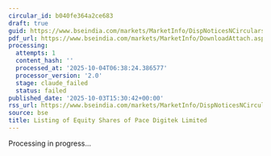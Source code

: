 ```yaml
---
circular_id: b040fe364a2ce683
draft: true
guid: https://www.bseindia.com/markets/MarketInfo/DispNoticesNCirculars.aspx?Noticeid={72066170-FC18-427D-B7DF-50AA3DFBC60B}&noticeno=20251003-60&dt=10/03/2025&icount=60&totcount=73&flag=0
pdf_url: https://www.bseindia.com/markets/MarketInfo/DownloadAttach.aspx?id=20251003-60&attachedId=7f5b78eb-a39d-4738-b6cb-772635776a7a
processing:
  attempts: 1
  content_hash: ''
  processed_at: '2025-10-04T06:38:24.386577'
  processor_version: '2.0'
  stage: claude_failed
  status: failed
published_date: '2025-10-03T15:30:42+00:00'
rss_url: https://www.bseindia.com/markets/MarketInfo/DispNoticesNCirculars.aspx?Noticeid={72066170-FC18-427D-B7DF-50AA3DFBC60B}&noticeno=20251003-60&dt=10/03/2025&icount=60&totcount=73&flag=0
source: bse
title: Listing of Equity Shares of Pace Digitek Limited
---
```


Processing in progress...